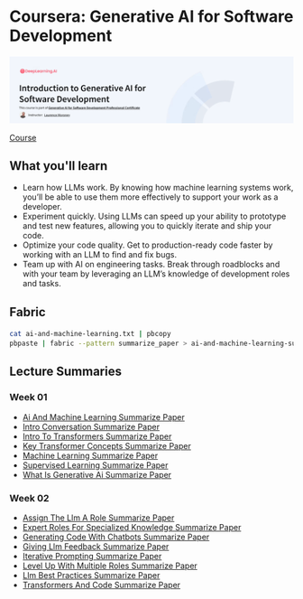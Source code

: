 # Coursera: Generative AI for Software Development

![header](../assets/intro-header.png)

[Course](https://www.coursera.org/professional-certificates/generative-ai-for-software-development)

## What you'll learn

- Learn how LLMs work. By knowing how machine learning systems work, you’ll be able to use them more effectively to support your work as a developer.
- Experiment quickly. Using LLMs can speed up your ability to prototype and test new features, allowing you to quickly iterate and ship your code.
- Optimize your code quality. Get to production-ready code faster by working with an LLM to find and fix bugs.
- Team up with AI on engineering tasks. Break through roadblocks and with your team by leveraging an LLM’s knowledge of development roles and tasks.

## Fabric

```sh
cat ai-and-machine-learning.txt | pbcopy
pbpaste | fabric --pattern summarize_paper > ai-and-machine-learning-summarize-paper.md
```

## Lecture Summaries

<!-- BEGIN SUMMARIES -->

### Week 01

- [Ai And Machine Learning Summarize Paper](transcripts/summaries/week-01/ai-and-machine-learning-summarize-paper.md)
- [Intro Conversation Summarize Paper](transcripts/summaries/week-01/intro-conversation-summarize-paper.md)
- [Intro To Transformers Summarize Paper](transcripts/summaries/week-01/intro-to-transformers-summarize-paper.md)
- [Key Transformer Concepts Summarize Paper](transcripts/summaries/week-01/key-transformer-concepts-summarize-paper.md)
- [Machine Learning Summarize Paper](transcripts/summaries/week-01/machine-learning-summarize-paper.md)
- [Supervised Learning Summarize Paper](transcripts/summaries/week-01/supervised-learning-summarize-paper.md)
- [What Is Generative Ai Summarize Paper](transcripts/summaries/week-01/what-is-generative-ai-summarize-paper.md)

### Week 02

- [Assign The Llm A Role Summarize Paper](transcripts/summaries/week-02/assign-the-llm-a-role-summarize-paper.md)
- [Expert Roles For Specialized Knowledge Summarize Paper](transcripts/summaries/week-02/expert-roles-for-specialized-knowledge-summarize-paper.md)
- [Generating Code With Chatbots Summarize Paper](transcripts/summaries/week-02/generating-code-with-chatbots-summarize-paper.md)
- [Giving Llm Feedback Summarize Paper](transcripts/summaries/week-02/giving-llm-feedback-summarize-paper.md)
- [Iterative Prompting Summarize Paper](transcripts/summaries/week-02/iterative-prompting-summarize-paper.md)
- [Level Up With Multiple Roles Summarize Paper](transcripts/summaries/week-02/level-up-with-multiple-roles-summarize-paper.md)
- [Llm Best Practices Summarize Paper](transcripts/summaries/week-02/llm-best-practices-summarize-paper.md)
- [Transformers And Code Summarize Paper](transcripts/summaries/week-02/transformers-and-code-summarize-paper.md)

<!-- END SUMMARIES -->
